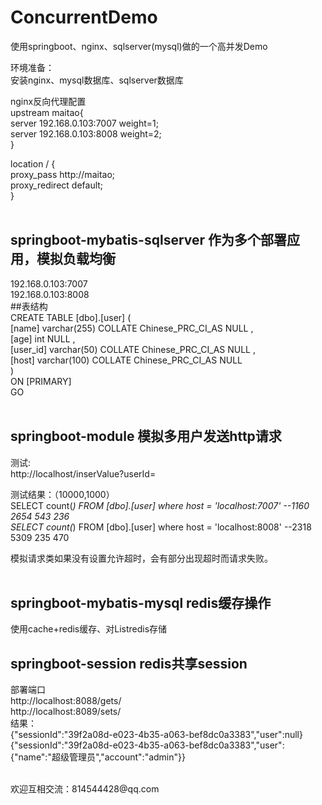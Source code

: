 # ConcurrentDemo
使用springboot、nginx、sqlserver(mysql)做的一个高并发Demo

环境准备：</br>
安装nginx、mysql数据库、sqlserver数据库</br>

nginx反向代理配置</br>
upstream maitao{</br>
		server 192.168.0.103:7007 weight=1;</br>
		server 192.168.0.103:8008 weight=2;</br>
	}</br>
  
location / {</br>
    proxy_pass http://maitao; </br>
    proxy_redirect default; </br>
  }</br>
</br>

springboot-mybatis-sqlserver 作为多个部署应用，模拟负载均衡</br>
---
192.168.0.103:7007</br>
192.168.0.103:8008</br>
##表结构</br>
CREATE TABLE [dbo].[user] (</br>
[name] varchar(255) COLLATE Chinese_PRC_CI_AS NULL ,</br>
[age] int NULL ,</br>
[user_id] varchar(50) COLLATE Chinese_PRC_CI_AS NULL ,</br>
[host] varchar(100) COLLATE Chinese_PRC_CI_AS NULL </br>
)</br>
ON [PRIMARY]</br>
GO</br>
</br>

springboot-module 模拟多用户发送http请求</br>
---
测试:</br>
http://localhost/inserValue?userId=</br>

测试结果：（10000,1000）</br>
SELECT count(*) FROM [dbo].[user] where host = 'localhost:7007' --1160 2654 543 236</br>
SELECT count(*) FROM [dbo].[user] where host = 'localhost:8008' --2318 5309 235 470</br>

模拟请求类如果没有设置允许超时，会有部分出现超时而请求失败。</br>
</br>


springboot-mybatis-mysql redis缓存操作</br>
---
使用cache+redis缓存、对List<E>redis存储
</br>

springboot-session redis共享session</br>
---
部署端口</br>
http://localhost:8088/gets/</br>
http://localhost:8089/sets/</br>
结果：</br>
{"sessionId":"39f2a08d-e023-4b35-a063-bef8dc0a3383","user":null}</br>
{"sessionId":"39f2a08d-e023-4b35-a063-bef8dc0a3383","user":{"name":"超级管理员","account":"admin"}}</br>


</br>
欢迎互相交流：814544428@qq.com
